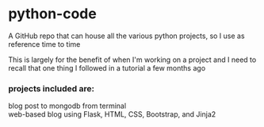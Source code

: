 # python-code

A GitHub repo that can house all the various python projects, so I use as reference time to time

This is largely for the benefit of when I'm working on a project and I need to recall that one thing I followed in a tutorial a few months ago

### projects included are:

blog post to mongodb from terminal  <br /> 
web-based blog using Flask, HTML, CSS, Bootstrap, and Jinja2
